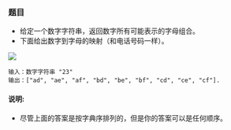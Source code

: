 ### 题目
* 给定一个数字字符串，返回数字所有可能表示的字母组合。
* 下面给出数字到字母的映射（和电话号码一样）。


![](http://upload.wikimedia.org/wikipedia/commons/thumb/7/73/Telephone-keypad2.svg/200px-Telephone-keypad2.svg.png)


```
输入：数字字符串 "23"
输出：["ad", "ae", "af", "bd", "be", "bf", "cd", "ce", "cf"].
```

#### 说明:
* 尽管上面的答案是按字典序排列的，但是你的答案可以是任何顺序。